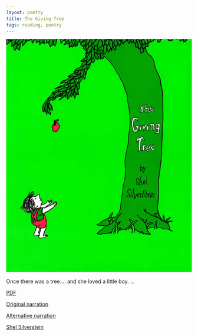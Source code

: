 ```yaml
---
layout: poetry
title: The Giving Tree
tags: reading, poetry
---
```


![The Giving Tree](/assets/giving-tree.jpg)

Once there was a tree....
and she loved a little boy. 
...

[PDF](http://schools.nyc.gov/NR/rdonlyres/35C1809B-B30D-450E-AE7C-1F399C7CA5AF/155278/TheGivingTreePoem.pdf)

[Original narration](https://www.youtube.com/watch?v=1TZCP6OqRlE)

[Alternative narration](https://www.youtube.com/watch?v=32A31SzVhyw)

[Shel Silverstein](https://www.wikiwand.com/en/Shel_Silverstein)


